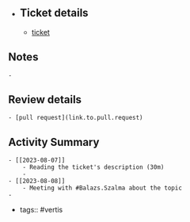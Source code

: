 - ## Ticket details
	- [ticket](https://gitlab.vertis.com:8443/vertis/mv2/-/issues/6205)
## Notes
	-
## Review details
	- [pull request](link.to.pull.request)
## Activity Summary
	- [[2023-08-07]]
		- Reading the ticket's description (30m)
		-
	- [[2023-08-08]]
		- Meeting with #Balazs.Szalma about the topic
	-
- tags:: #vertis